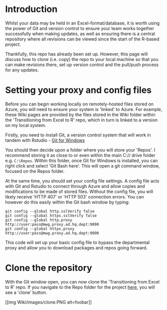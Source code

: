 # Introduction

Whilst your data may be held in an Excel-format/database, it is worth using the power of Git and version control to ensure your team works together successfully when making updates, as well as ensuring there is a central repository where all revisions can be viewed since the start of the R-based project.

Thankfully, this repo has already been set up. However, this page will discuss how to clone (i.e. copy) the repo to your local machine so that you can make revisions there, set up version control and the pull/push process for any updates.

# Setting your proxy and config files
Before you can begin working locally on remotely-hosted files stored on Azure, you will need to ensure your system is 'linked' to Azure. For example, these Wiki pages are provided by the files stored in the Wiki folder within the 'Transitioning from Excel to R' repo, which in turn is linked to a version on my local system.

Firstly, you need to install Git, a version control system that will work in tandem with Rstudio - [Git for Windows](https://gitforwindows.org/)

You should then decide upon a folder where you will store your 'Repos'. I recommend storing it as close to or even within the main C:// drive folder e.g. `C:\Repos`. Within this folder, once Git for Windows is installed, you can right click and select 'Git Bash here'. This will open a git command window, focused on the Repos folder.

At the same time, you should set your config file settings. A config file acts with Git and Rstudio to connect through Azure and allow copies and modifications to be made of stored files. Without the config file, you will likely receive 'HTTP 407' or 'HTTP 503' connection errors. You can however do this easily within the Git bash window by typing:

```
git config --global http.sslVerify false
git config --global https.sslVerify false
git config --global http.proxy http://user:pass@mwg.proxy.ad.hq.dept:9090
git config --global https.proxy http://user:pass@mwg.proxy.ad.hq.dept:9090

```
This code will set up your basic config file to bypass the departmental proxy and allow you to download packages and repos going forward.

# Clone the repository

With the Git window open, you can now clone the 'Transitioning from Excel to R' repo. If you navigate to the Repo folder for the project [here](https://dev.azure.com/dfe-gov-uk/_git/Transitioning_from_Excel_to_R), you will see a 'clone' button.

[[img Wiki/images/clone.PNG alt=foobar]]

# 